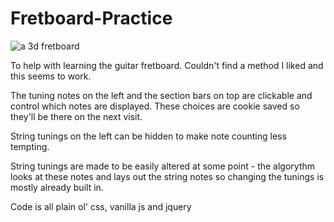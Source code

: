 # Fretboard-Practice

![a 3d fretboard](https://kellycode.github.io/Fretboard-Practice/screen_shot.jpg)

To help with learning the guitar fretboard.  Couldn't find a method I liked and this seems to work.

The tuning notes on the left and the section bars on top are clickable and control which notes are displayed.
These choices are cookie saved so they'll be there on the next visit.

String tunings on the left can be hidden to make note counting less tempting.

String tunings are made to be easily altered at some point - the algorythm looks at these notes and lays out the string notes so changing the tunings is mostly already built in.

Code is all plain ol' css, vanilla js and jquery